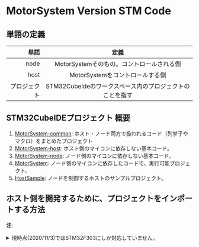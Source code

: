 # MotorSystem Version STM Code
## 単語の定義

|単語|定義|
|----:|:----:|
|node|MotorSystemそのもの。コントロールされる側|
|host|MotorSystemをコントロールする側|
|プロジェクト|STM32CubeIdeのワークスペース内のプロジェクトのことを指す|

## STM32CubeIDEプロジェクト 概要
1. [MotorSystem-common](./MotorSystem-common): ホスト・ノード両方で扱われるコード（列挙子やマクロ）をまとめたプロジェクト
1. [MotorSystem-host](./MotorSystem-host): ホスト側のマイコンに依存しない基本コード。
1. [MotorSystem-node](./MotorSystem-node): ノード側のマイコンに依存しない基本コード。
1. [MotorSystem](./MotorSystem): ノード側のマイコンに依存したコードで、実行可能プロジェクト。
1. [HostSample](./HostSample): ノードを制御するホストのサンプルプロジェクト。

## ホスト側を開発するために、プロジェクトをインポートする方法

__注__: <details><summary>現時点(2020/11/3)ではSTM32F303にしか対応していません。</summary>将来的にはどうにか対応してほしいです。原因はプロジェクトをマイコンの種類を指定して作成する必要があるからです。使う予定のあるマイコンでそれぞれstatic ライブラリを作成する方法が一つですかね。</details>

